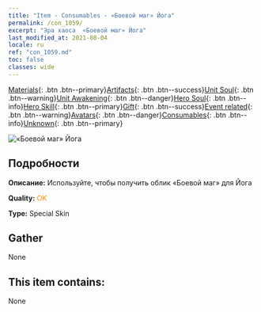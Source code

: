 ```yaml
---
title: "Item - Consumables - «Боевой маг» Йога"
permalink: /con_1059/
excerpt: "Эра хаоса  «Боевой маг» Йога"
last_modified_at: 2021-08-04
locale: ru
ref: "con_1059.md"
toc: false
classes: wide
---
```

 [Materials](/ItemsRU/){: .btn .btn--primary}[Artifacts](/ItemsRU/Artifacts/){: .btn .btn--success}[Unit Soul](/ItemsRU/UnitSoul/){: .btn .btn--warning}[Unit Awakening](/ItemsRU/UnitAwakening/){: .btn .btn--danger}[Hero Soul](/ItemsRU/HeroSoul/){: .btn .btn--info}[Hero Skill](/ItemsRU/HeroSkill/){: .btn .btn--primary}[Gift](/ItemsRU/Gift/){: .btn .btn--success}[Event related](/ItemsRU/Events/){: .btn .btn--warning}[Avatars](/ItemsRU/Avatars/){: .btn .btn--danger}[Consumables](/ItemsRU/Consumables/){: .btn .btn--info}[Unknown](/ItemsRU/Unknown/){: .btn .btn--primary}

 ![«Боевой маг» Йога](/images/h/h_Yog3.jpg)

## Подробности
 **Описание:** Используйте, чтобы получить облик «Боевой маг» для Йога

 **Quality:** <span style="color: #FF8C00">OK</span>

 **Type:** Special Skin

## Gather

  None

## This item contains:

  None

